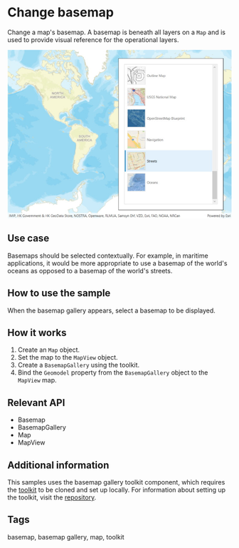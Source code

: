 # Change basemap

Change a map's basemap. A basemap is beneath all layers on a `Map` and is used to provide visual reference for the operational layers.

![Image of change basemap](ChangeBasemap.jpg)

## Use case

Basemaps should be selected contextually. For example, in maritime applications, it would be more appropriate to use a basemap of the world's oceans as opposed to a basemap of the world's streets.

## How to use the sample

When the basemap gallery appears, select a basemap to be displayed.

## How it works

1. Create an `Map` object.
2. Set the map to the `MapView` object.
3. Create a `BasemapGallery` using the toolkit.
4. Bind the `Geomodel` property from the `BasemapGallery` object to the `MapView` map.

## Relevant API

* Basemap
* BasemapGallery
* Map
* MapView

## Additional information

This samples uses the basemap gallery toolkit component, which requires the [toolkit](https://github.com/Esri/arcgis-toolkit-dotnet) to be cloned and set up locally. For information about setting up the toolkit, visit the [repository](https://github.com/Esri/arcgis-toolkit-dotnet/blob/main/README.md).

## Tags

basemap, basemap gallery, map, toolkit